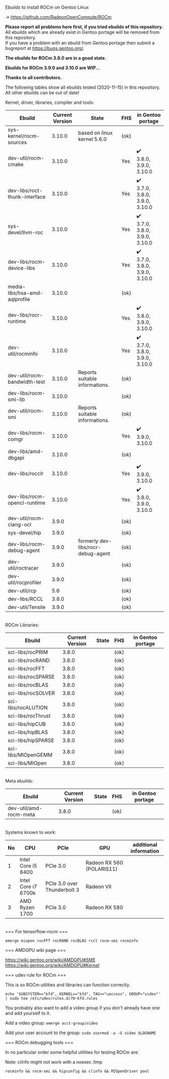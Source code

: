 Ebuilds to install ROCm on Gentoo Linux

-> https://github.com/RadeonOpenCompute/ROCm

**Please report all problems here first, if you tried ebuilds of this repository.**<br>
All ebuilds which are already exist in Gentoo portage will be removed from this repository.<br>
If you have a problem with an ebuild from Gentoo portage then submit a bugreport at https://bugs.gentoo.org/.

**The ebuilds for ROCm 3.8.0 are in a good state.**<br>

**Ebuilds for ROCm 3.9.0 and 3.10.0 are WIP...**<br>

**Thanks to all contributors.**

The following tables show all ebuilds tested (2020-11-15) in this repository. <br>
All other ebuilds can be out of date!

Kernel, driver, libraries, compiler and tools:

|Ebuild|Current Version|State| FHS | in Gentoo portage| 
|---|---|---|---|---|
|sys-kernel/rocm-sources| 3.10.0 | based on linux kernel 5.6.0 | (ok) |  |
|dev-util/rocm-cmake| 3.10.0 | | Yes | :heavy_check_mark:<br> 3.8.0, 3.9.0, 3.10.0 |
|dev-libs/roct-thunk-interface| 3.10.0 |  | Yes | :heavy_check_mark:<br> 3.7.0, 3.8.0, 3.9.0, 3.10.0  |
|sys-devel/llvm-roc | 3.10.0 | | Yes |:heavy_check_mark:<br> 3.7.0, 3.8.0, 3.9.0, 3.10.0 |
|dev-libs/rocm-device-libs | 3.10.0 | | Yes | :heavy_check_mark:<br> 3.7.0, 3.8.0, 3.9.0, 3.10.0 |
|media-libs/hsa-amd-aqlprofile| 3.10.0 | | (ok) | |
|dev-libs/rocr-runtime| 3.10.0 | | Yes | :heavy_check_mark:<br> 3.8.0, 3.9.0, 3.10.0 |
|dev-util/rocminfo | 3.10.0 |  | Yes | :heavy_check_mark:<br> 3.7.0, 3.8.0, 3.9.0, 3.10.0 |
|dev-util/rocm-bandwidth-test| 3.10.0 | Reports suitable informations. | (ok) |  |
|dev-libs/rocm-smi-lib| 3.10.0 |  | (ok) | |
|dev-util/rocm-smi| 3.10.0 | Reports suitable informations. | (ok) | |
|dev-libs/rocm-comgr | 3.10.0 | | Yes | :heavy_check_mark:<br> 3.9.0, 3.10.0 |
|dev-libs/amd-dbgapi | 3.10.0 |  | (ok) | |
|dev-libs/rocclr | 3.10.0 | | Yes | :heavy_check_mark:<br> 3.9.0, 3.10.0 |
|dev-libs/rocm-opencl-runtime| 3.10.0 |  | Yes | :heavy_check_mark:<br> 3.8.0, 3.9.0, 3.10.0 |
|dev-util/rocm-clang-ocl| 3.9.0 | | (ok) | |
|sys-devel/hip| 3.9.0 |  | (ok) | |
|dev-libs/rocm-debug-agent | 3.9.0 | formerly dev-libs/rocr-debug-agent  | (ok) | |
|dev-util/roctracer| 3.9.0 |  | (ok) | |
|dev-util/rocprofiler| 3.9.0 |  | (ok) | |
|dev-util/rcp| 5.6 |   | (ok) | |
|dev-libs/RCCL | 3.8.0 |  | (ok) | |
|dev-util/Tensile | 3.9.0 | | (ok) | |

<br>
ROCm Libraries:

|Ebuild|Current Version|State|FHS|in Gentoo portage|
|---|---|---|---|---|
|sci-libs/rocPRIM| 3.8.0 |  | (ok) | |
|sci-libs/rocRAND| 3.8.0 |  | (ok) |  |
|sci-libs/rocFFT| 3.8.0 |  | (ok) | |
|sci-libs/rocSPARSE| 3.8.0 |  | (ok) | |
|sci-libs/rocBLAS| 3.8.0 |  | (ok) | |
|sci-libs/rocSOLVER| 3.8.0 |  | (ok) | |
|sci-libs/rocALUTION| 3.8.0 | | (ok) | |
|sci-libs/rocThrust| 3.8.0 |  | (ok) | |
|sci-libs/hipCUB | 3.8.0 |  | (ok)| |
|sci-libs/hipBLAS | 3.8.0 |  | (ok) | |
|sci-libs/hipSPARSE | 3.8.0 |  | (ok) | |
|sci-libs/MIOpenGEMM | 3.8.0 |  | (ok) | |
|sci-libs/MIOpen | 3.8.0 |  | (ok) | |

<br>
Meta ebuilds:

|Ebuild|Current Version|State| FHS | in Gentoo portage| 
|---|---|---|---|---|
|dev-util/amd-rocm-meta| 3.8.0 |  | (ok) | |

<br>
Systems known to work:

| No | CPU | PCIe |  GPU | additional information |
|---|---|---|---|---|
| 1 | Intel Core i5 8400 | PCIe 3.0 | Radeon RX 560 (POLARIS11) | |
| 2 | Intel Core i7 6700k | PCIe 3.0 over Thunderbolt 3 | Radeon VII | |
| 3 | AMD Ryzen 1700 | PCIe 3.0 | Radeon RX 580 | |

<br>
=== For tensorflow-rocm ===

``` emerge miopen rocFFT rocRAND rocBLAS rccl rocm-smi rocminfo ```

=== AMDGPU wiki page ===

https://wiki.gentoo.org/wiki/AMDGPU#SME
https://wiki.gentoo.org/wiki/AMDGPU#Kernel

=== udev rule for ROCm ===

This is so ROCm utilities and libraries can function correctly.

``` echo 'SUBSYSTEM=="kfd", KERNEL=="kfd", TAG+="uaccess", GROUP="video"' | sudo tee /etc/udev/rules.d/70-kfd.rules ```

You probably also want to add a video group if you don't already have one and add yourself to it.

Add a video group:
``` emerge acct-group/video ```

Add your user account to the group:
``` sudo usermod -a -G video $LOGNAME ```

=== ROCm debugging tools ===

In no particular order some helpful utilities for testing ROCm are:

Note: clinfo might not work with a noexec /tmp

``` rocminfo && rocm-smi && hipconfig && clinfo && MIOpenDriver pool ```
